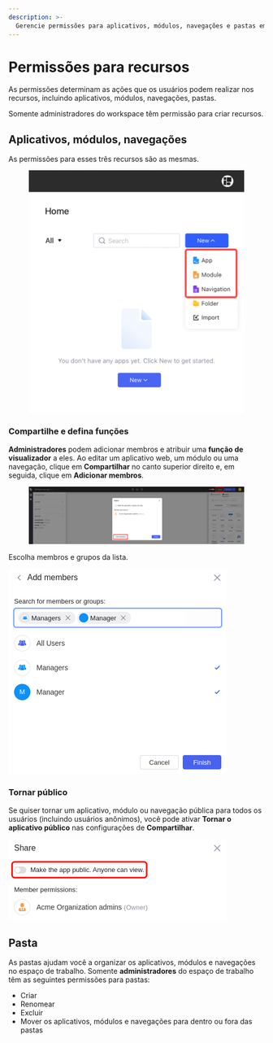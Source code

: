 ```yaml
---
description: >-
  Gerencie permissões para aplicativos, módulos, navegações e pastas em seu espaço de trabalho.
---
```


# Permissões para recursos

As permissões determinam as ações que os usuários podem realizar nos recursos, incluindo aplicativos, módulos, navegações, pastas.&#x20;

Somente administradores do workspace têm permissão para criar recursos.

## Aplicativos, módulos, **navegações**

As permissões para esses três recursos são as mesmas.

<figure><img src="../.gitbook/assets/workspace-management/permissions-for-resources/01.png" alt=""><figcaption></figcaption></figure>

### Compartilhe e defina funções

**Administradores** podem adicionar membros e atribuir uma **função de visualizador** a eles. Ao editar um aplicativo web, um módulo ou uma navegação, clique em **Compartilhar** no canto superior direito e, em seguida, clique em **Adicionar membros**.

<figure><img src="../.gitbook/assets/workspace-management/permissions-for-resources/02.png" alt=""><figcaption></figcaption></figure>

Escolha membros e grupos da lista.

![](../.gitbook/assets/workspace-management/permissions-for-resources/03.png)

### Tornar público

Se quiser tornar um aplicativo, módulo ou navegação pública para todos os usuários (incluindo usuários anônimos), você pode ativar **Tornar o aplicativo público** nas configurações de **Compartilhar**.

![](../.gitbook/assets/workspace-management/permissions-for-resources/04.png)

## Pasta

As pastas ajudam você a organizar os aplicativos, módulos e navegações no espaço de trabalho. Somente **administradores** do espaço de trabalho têm as seguintes permissões para pastas:

- Criar
- Renomear
- Excluir
- Mover os aplicativos, módulos e navegações para dentro ou fora das pastas
